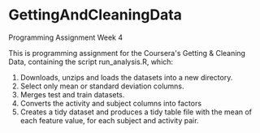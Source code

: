 # GettingAndCleaningData
Programming Assignment Week 4

This is programming assignment for the Coursera's Getting & Cleaning Data, containing the script run_analysis.R, which:

1. Downloads, unzips and loads the datasets into a new directory.
2. Select only mean or standard deviation columns.
3. Merges test and train datasets.
4. Converts the activity and subject columns into factors
5. Creates a tidy dataset and produces a tidy table file with the mean of each feature value, for each subject and activity pair.

